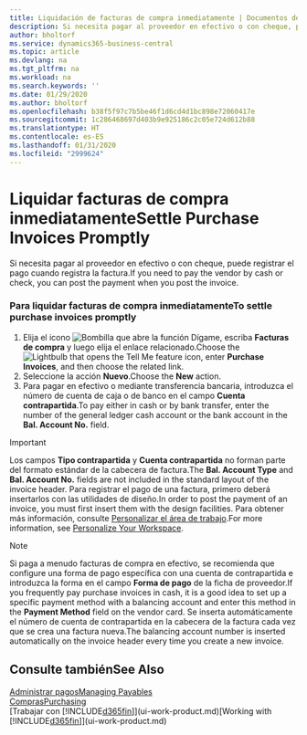 ```yaml
---
title: Liquidación de facturas de compra inmediatamente | Documentos de Microsoft
description: Si necesita pagar al proveedor en efectivo o con cheque, puede hacer que se realice el registro correspondiente cuando se registra la factura.
author: bholtorf
ms.service: dynamics365-business-central
ms.topic: article
ms.devlang: na
ms.tgt_pltfrm: na
ms.workload: na
ms.search.keywords: ''
ms.date: 01/29/2020
ms.author: bholtorf
ms.openlocfilehash: b38f5f97c7b5be46f1d6cd4d1bc898e72060417e
ms.sourcegitcommit: 1c286468697d403b9e925186c2c05e724d612b88
ms.translationtype: HT
ms.contentlocale: es-ES
ms.lasthandoff: 01/31/2020
ms.locfileid: "2999624"
---
```

# <a name="settle-purchase-invoices-promptly"></a><span data-ttu-id="e010b-103">Liquidar facturas de compra inmediatamente</span><span class="sxs-lookup"><span data-stu-id="e010b-103">Settle Purchase Invoices Promptly</span></span>
<span data-ttu-id="e010b-104">Si necesita pagar al proveedor en efectivo o con cheque, puede registrar el pago cuando registra la factura.</span><span class="sxs-lookup"><span data-stu-id="e010b-104">If you need to pay the vendor by cash or check, you can post the payment when you post the invoice.</span></span>  

### <a name="to-settle-purchase-invoices-promptly"></a><span data-ttu-id="e010b-105">Para liquidar facturas de compra inmediatamente</span><span class="sxs-lookup"><span data-stu-id="e010b-105">To settle purchase invoices promptly</span></span>  
1. <span data-ttu-id="e010b-106">Elija el icono ![Bombilla que abre la función Dígame](media/ui-search/search_small.png "Dígame qué desea hacer"), escriba **Facturas de compra** y luego elija el enlace relacionado.</span><span class="sxs-lookup"><span data-stu-id="e010b-106">Choose the ![Lightbulb that opens the Tell Me feature](media/ui-search/search_small.png "Tell me what you want to do") icon, enter **Purchase Invoices**, and then choose the related link.</span></span>  
2. <span data-ttu-id="e010b-107">Seleccione la acción **Nuevo**.</span><span class="sxs-lookup"><span data-stu-id="e010b-107">Choose the **New** action.</span></span>  
3.  <span data-ttu-id="e010b-108">Para pagar en efectivo o mediante transferencia bancaria, introduzca el número de cuenta de caja o de banco en el campo **Cuenta contrapartida**.</span><span class="sxs-lookup"><span data-stu-id="e010b-108">To pay either in cash or by bank transfer, enter the number of the general ledger cash account or the bank account in the **Bal. Account No.** field.</span></span>  

> [!IMPORTANT]  
>  <span data-ttu-id="e010b-109">Los campos **Tipo contrapartida** y **Cuenta contrapartida** no forman parte del formato estándar de la cabecera de factura.</span><span class="sxs-lookup"><span data-stu-id="e010b-109">The **Bal. Account Type** and **Bal. Account No.** fields are not included in the standard layout of the invoice header.</span></span> <span data-ttu-id="e010b-110">Para registrar el pago de una factura, primero deberá insertarlos con las utilidades de diseño.</span><span class="sxs-lookup"><span data-stu-id="e010b-110">In order to post the payment of an invoice, you must first insert them with the design facilities.</span></span> <span data-ttu-id="e010b-111">Para obtener más información, consulte [Personalizar el área de trabajo](ui-personalization-user.md).</span><span class="sxs-lookup"><span data-stu-id="e010b-111">For more information, see [Personalize Your Workspace](ui-personalization-user.md).</span></span> 

> [!NOTE]  
>  <span data-ttu-id="e010b-112">Si paga a menudo facturas de compra en efectivo, se recomienda que configure una forma de pago específica con una cuenta de contrapartida e introduzca la forma en el campo **Forma de pago** de la ficha de proveedor.</span><span class="sxs-lookup"><span data-stu-id="e010b-112">If you frequently pay purchase invoices in cash, it is a good idea to set up a specific payment method with a balancing account and enter this method in the **Payment Method** field on the vendor card.</span></span> <span data-ttu-id="e010b-113">Se inserta automáticamente el número de cuenta de contrapartida en la cabecera de la factura cada vez que se crea una factura nueva.</span><span class="sxs-lookup"><span data-stu-id="e010b-113">The balancing account number is inserted automatically on the invoice header every time you create a new invoice.</span></span>  

## <a name="see-also"></a><span data-ttu-id="e010b-114">Consulte también</span><span class="sxs-lookup"><span data-stu-id="e010b-114">See Also</span></span>  
[<span data-ttu-id="e010b-115">Administrar pagos</span><span class="sxs-lookup"><span data-stu-id="e010b-115">Managing Payables</span></span>](payables-manage-payables.md)  
[<span data-ttu-id="e010b-116">Compras</span><span class="sxs-lookup"><span data-stu-id="e010b-116">Purchasing</span></span>](purchasing-manage-purchasing.md)  
<span data-ttu-id="e010b-117">[Trabajar con [!INCLUDE[d365fin](includes/d365fin_md.md)]](ui-work-product.md)</span><span class="sxs-lookup"><span data-stu-id="e010b-117">[Working with [!INCLUDE[d365fin](includes/d365fin_md.md)]](ui-work-product.md)</span></span>
